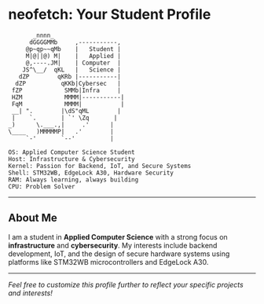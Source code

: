 # neofetch: Your Student Profile

```
       _nnnn_                      
      dGGGGMMb     ,-----------,     
     @p~qp~~qMb    |   Student |     
     M|@||@) M|    |   Applied |     
     @,----.JM|    | Computer  |     
    JS^\__/  qKL   |   Science |     
   dZP        qKRb |-----------|     
  dZP          qKKb|Cybersec   |     
 fZP            SMMb|Infra     |     
 HZM            MMMM|-----------|    
 FqM            MMMM|           |    
 __| ".        |\dS"qML        |     
 |    `.       | `' \Zq       |      
_)      \.___.,|     .'      |       
\____   )MMMMMP|   .'        |       
     `-'       `--'          |       
```

```
OS: Applied Computer Science Student  
Host: Infrastructure & Cybersecurity  
Kernel: Passion for Backend, IoT, and Secure Systems  
Shell: STM32WB, EdgeLock A30, Hardware Security  
RAM: Always learning, always building  
CPU: Problem Solver  
```

---

## About Me

I am a student in **Applied Computer Science** with a strong focus on **infrastructure** and **cybersecurity**. My interests include backend development, IoT, and the design of secure hardware systems using platforms like STM32WB microcontrollers and EdgeLock A30.

---

*Feel free to customize this profile further to reflect your specific projects and interests!*
